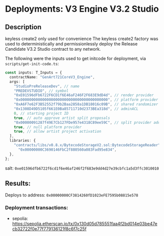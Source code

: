 # Deployments: V3 Engine V3.2 Studio

## Description

keyless create2 only used for convenience
The keyless create2 factory was used to deterministically and permissionlessly deploy the Release Candidate V3.2 Studio contract to any network.

The following were the inputs used to get initcode for deployment, via `scripts/get-init-code.ts`:

```typescript
const inputs: T_Inputs = {
  contractName: "GenArt721CoreV3_Engine",
  args: [
    "StudioPreReleaseDev", // name
    "PREDEVSTUDIO", // symbol
    "0xE01596dFb6722F6CD1f6E46aF246F2F683E9dD4d", // render provider
    "0x0000000000000000000000000000000000000000", // platform provider
    "0xA6F7e62F3B52552f79b2Baa2858a1DB18016c09B", // shared randomizer
    "0x1308D49D5105f661E0Ba85711710d2373BEa318d", // adminACL
    0, // starting project ID
    true, // auto approve artist split proposals
    "0x00000091287f49E7Cb127FDe957e4318C89ee59C", // split provider address
    true, // null platform provider
    true, // allow artist project activation
  ],
  libraries: {
    "contracts/libs/v0.8.x/BytecodeStorageV2.sol:BytecodeStorageReader":
      "0x00000000C3690146FbC2f880560a083Fad95e834",
  },
};
```

salt: `0xe01596dfb6722f6cd1f6e46af246f2f683e9dd4d27e39cbfc1a5d3ffc3010010`

## Results:

Deploys to address: `0x00000000CF3814260fD1023eFE7595b08815e578`

### Deployment transactions:

- sepolia: https://sepolia.etherscan.io/tx/0x130d05d785551faa4f2bd014e03be47ecb32722f0e77f779136121f8c6f7c25f
